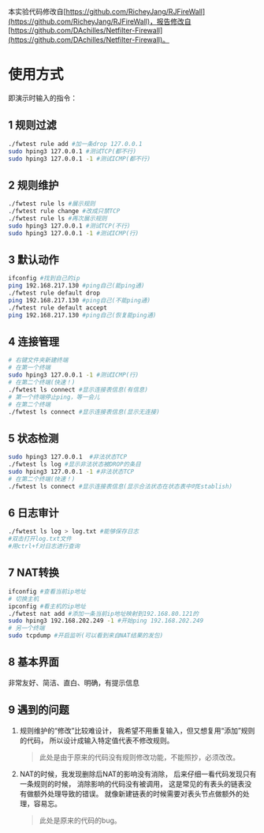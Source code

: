 本实验代码修改自[https://github.com/RicheyJang/RJFireWall](https://github.com/RicheyJang/RJFireWall)，报告修改自[https://github.com/DAchilles/Netfilter-Firewall](https://github.com/DAchilles/Netfilter-Firewall)。

# 使用方式

即演示时输入的指令：

## 1 规则过滤
```bash
./fwtest rule add #加一条drop 127.0.0.1
sudo hping3 127.0.0.1 #测试TCP(都不行)
sudo hping3 127.0.0.1 -1 #测试ICMP(都不行)
```

## 2 规则维护
```bash
./fwtest rule ls #展示规则
./fwtest rule change #改成只禁TCP
./fwtest rule ls #再次展示规则
sudo hping3 127.0.0.1 #测试TCP(不行)
sudo hping3 127.0.0.1 -1 #测试ICMP(行)
```

## 3 默认动作
```bash
ifconfig #找到自己的ip
ping 192.168.217.130 #ping自己(能ping通)
./fwtest rule default drop
ping 192.168.217.130 #ping自己(不能ping通)
./fwtest rule default accept
ping 192.168.217.130 #ping自己(恢复能ping通)
```

## 4 连接管理
```bash
# 右键文件夹新建终端
# 在第一个终端
sudo hping3 127.0.0.1 -1 #测试ICMP(行)
# 在第二个终端(快速！)
./fwtest ls connect #显示连接表信息(有信息)
# 第一个终端停止ping，等一会儿
# 在第二个终端
./fwtest ls connect #显示连接表信息(显示无连接)
```

## 5 状态检测
```bash
sudo hping3 127.0.0.1  #非法状态TCP
./fwtest ls log #显示非法状态被DROP的条目
sudo hping3 127.0.0.1 -1 #非法状态TCP
# 在第二个终端(快速！)
./fwtest ls connect #显示连接表信息(显示合法状态在状态表中时Establish)
```

## 6 日志审计
```bash
./fwtest ls log > log.txt #能够保存日志
#双击打开log.txt文件
#用ctrl+f对日志进行查询
```

## 7 NAT转换
```bash
ifconfig #查看当前ip地址
# 切换主机
ipconfig #看主机的ip地址
./fwtest nat add #添加一条当前ip地址映射到192.168.80.121的
sudo hping3 192.168.202.249 -1 #开始ping 192.168.202.249
# 另一个终端
sudo tcpdump #开启监听(可以看到来自NAT结果的发包)
```

## 8 基本界面
非常友好、简洁、直白、明确，有提示信息

## 9 遇到的问题
1. 规则维护的“修改”比较难设计，
    我希望不用重复输入，但又想复用“添加”规则的代码，
    所以设计成输入特定值代表不修改规则。

    > 此处是由于原来的代码没有规则修改功能，不能照抄，必须改改。

2. NAT的时候，我发现删除后NAT的影响没有消除，
    后来仔细一看代码发现只有一条规则的时候，
    消除影响的代码没有被调用，
    这是常见的有表头的链表没有做额外处理导致的错误。
    就像新建链表的时候需要对表头节点做额外的处理，容易忘。

    > 此处是原来的代码的bug。
